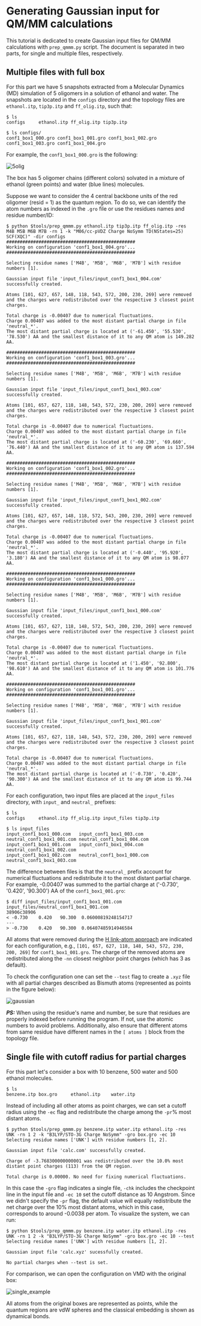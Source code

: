 # Generating Gaussian input for QM/MM calculations

This tutorial is dedicated to create Gaussian input files for QM/MM calculations with `prep_qmmm.py` script. The document is separated in two parts, for single and multiple files, respectively. 

## Multiple files with full box

For this part we have 5 snapshots extracted from a Molecular Dynamics (MD) simulation of 5 oligomers in a solution of ethanol and water. The snapshots are located in the `configs` directory and the topology files are `ethanol.itp`, `tip3p.itp` and `ff_olig.itp`, such that:

```
$ ls
configs     ethanol.itp ff_olig.itp tip3p.itp
```
```
$ ls configs/
conf1_box1_000.gro conf1_box1_001.gro conf1_box1_002.gro conf1_box1_003.gro conf1_box1_004.gro
```

For example, the `conf1_box1_000.gro` is the following:

![5olig](5olig.png)

The box has 5 oligomer chains (different colors) solvated in a mixture of ethanol (green points) and water (blue lines) molecules.  

Suppose we want to consider the 4 central backbone units of the red oligomer (resid = 1) as the quantum region. To do so, we can identify the atom numbers as indexed in the `.gro` file or use the residues names and residue number/ID:

```
$ python $tools/prep_qmmm.py ethanol.itp tip3p.itp ff_olig.itp -res M4B M5B M6B M7B -rn 1 -k "M06/cc-pVDZ Charge NoSymm TD(NStates=25) SCF(XQC)" -dir configs
################################################
Working on configuration 'conf1_box1_004.gro'...
################################################

Selecting residue names ['M4B', 'M5B', 'M6B', 'M7B'] with residue numbers [1].

Gaussian input file 'input_files/input_conf1_box1_004.com' successfully created.

Atoms [101, 627, 657, 148, 118, 543, 572, 200, 230, 269] were removed and the charges were redistributed over the respective 3 closest point charges.

Total charge is -0.00407 due to numerical fluctuations.
Charge 0.00407 was added to the most distant partial charge in file 'neutral_*'.
The most distant partial charge is located at ('-61.450', '55.530', '78.530') AA and the smallest distance of it to any QM atom is 149.282 AA.

################################################
Working on configuration 'conf1_box1_003.gro'...
################################################

Selecting residue names ['M4B', 'M5B', 'M6B', 'M7B'] with residue numbers [1].

Gaussian input file 'input_files/input_conf1_box1_003.com' successfully created.

Atoms [101, 657, 627, 118, 148, 543, 572, 230, 200, 269] were removed and the charges were redistributed over the respective 3 closest point charges.

Total charge is -0.00407 due to numerical fluctuations.
Charge 0.00407 was added to the most distant partial charge in file 'neutral_*'.
The most distant partial charge is located at ('-60.230', '69.660', '76.440') AA and the smallest distance of it to any QM atom is 137.594 AA.

################################################
Working on configuration 'conf1_box1_002.gro'...
################################################

Selecting residue names ['M4B', 'M5B', 'M6B', 'M7B'] with residue numbers [1].

Gaussian input file 'input_files/input_conf1_box1_002.com' successfully created.

Atoms [101, 627, 657, 148, 118, 572, 543, 200, 230, 269] were removed and the charges were redistributed over the respective 3 closest point charges.

Total charge is -0.00407 due to numerical fluctuations.
Charge 0.00407 was added to the most distant partial charge in file 'neutral_*'.
The most distant partial charge is located at ('-0.440', '95.920', '3.180') AA and the smallest distance of it to any QM atom is 98.077 AA.

################################################
Working on configuration 'conf1_box1_000.gro'...
################################################

Selecting residue names ['M4B', 'M5B', 'M6B', 'M7B'] with residue numbers [1].

Gaussian input file 'input_files/input_conf1_box1_000.com' successfully created.

Atoms [101, 657, 627, 118, 148, 572, 543, 200, 230, 269] were removed and the charges were redistributed over the respective 3 closest point charges.

Total charge is -0.00407 due to numerical fluctuations.
Charge 0.00407 was added to the most distant partial charge in file 'neutral_*'.
The most distant partial charge is located at ('1.450', '92.800', '98.610') AA and the smallest distance of it to any QM atom is 101.776 AA.

################################################
Working on configuration 'conf1_box1_001.gro'...
################################################

Selecting residue names ['M4B', 'M5B', 'M6B', 'M7B'] with residue numbers [1].

Gaussian input file 'input_files/input_conf1_box1_001.com' successfully created.

Atoms [101, 657, 627, 118, 148, 543, 572, 230, 200, 269] were removed and the charges were redistributed over the respective 3 closest point charges.

Total charge is -0.00407 due to numerical fluctuations.
Charge 0.00407 was added to the most distant partial charge in file 'neutral_*'.
The most distant partial charge is located at ('-0.730', '0.420', '90.300') AA and the smallest distance of it to any QM atom is 99.744 AA.
```

For each configuration, two input files are placed at the `input_files` directory, with `input_` and `neutral_` prefixes:

```
$ ls
configs     ethanol.itp ff_olig.itp input_files tip3p.itp
```
```
$ ls input_files
input_conf1_box1_000.com   input_conf1_box1_003.com   neutral_conf1_box1_001.com neutral_conf1_box1_004.com
input_conf1_box1_001.com   input_conf1_box1_004.com   neutral_conf1_box1_002.com
input_conf1_box1_002.com   neutral_conf1_box1_000.com neutral_conf1_box1_003.com
```

The difference between files is that the `neutral_` prefix account for numerical fluctuations and redistribute it to the most distant partial charge. For example, -0.00407 was summed to the partial charge at ('-0.730', '0.420', '90.300') AA of the `conf1_box1_001.gro`:

```
$ diff input_files/input_conf1_box1_001.com input_files/neutral_conf1_box1_001.com
38906c38906
< -0.730	0.420	90.300	0.06000819248154717
---
> -0.730	0.420	90.300	0.06407485914946584
```

All atoms that were removed during the [H link-atom approach](https://doi.org/10.1002/anie.200802019) are indicated for each configuration, e.g., `[101, 657, 627, 118, 148, 543, 572, 230, 200, 269]` for `conf1_box1_001.gro`. The charge of the removed atoms are redistributed along the `-nn` closest neighbor point charges (which has 3 as default). 

To check the configuration one can set the `--test` flag to create a `.xyz` file with all partial charges described as Bismuth atoms (represented as points in the figure below):

![gaussian](gaussian.png)

**_PS:_** When using the residue's name and number, be sure that residues are properly indexed before running the program. If not, use the atomic numbers to avoid problems. Additionally, also ensure that different atoms from same residue have different names in the `[ atoms ]` block from the topology file.

## Single file with cutoff radius for partial charges

For this part let's consider a box with 10 benzene, 500 water and 500 ethanol molecules. 

```
$ ls
benzene.itp box.gro     ethanol.itp    water.itp
```

Instead of including all other atoms as point charges, we can set a cutoff radius using the `-ec` flag and redistribute the charge among the `-pr`% most distant atoms. 

```
$ python $tools/prep_qmmm.py benzene.itp water.itp ethanol.itp -res UNK -rn 1 2 -k "B3LYP/STO-3G Charge NoSymm" -gro box.gro -ec 10
Selecting residue names ['UNK'] with residue numbers [1, 2].

Gaussian input file 'calc.com' successfully created.

Charge of -3.768300000000001 was redistributed over the 10.0% most distant point charges (113) from the QM region.

Total charge is 0.00000. No need for fixing numerical fluctuations.
```

In this case the `-gro` flag indicates a single file, `-chk` includes the checkpoint line in the input file and `-ec 10` set the cutoff distance as 10 Angstrom. Since we didn't specify the `-pr` flag, the default value will equally redistribute the net charge over the 10% most distant atoms, which in this case, corresponds to around -0.0038 per atom. To visualize the system, we can run:

```
$ python $tools/prep_qmmm.py benzene.itp water.itp ethanol.itp -res UNK -rn 1 2 -k "B3LYP/STO-3G Charge NoSymm" -gro box.gro -ec 10 --test
Selecting residue names ['UNK'] with residue numbers [1, 2].

Gaussian input file 'calc.xyz' sucessfully created.

No partial charges when --test is set.
```

For comparison, we can open the configuration on VMD with the original box:

![single_example](single_example.png)

All atoms from the original boxes are represented as points, while the quantum regions are vdW spheres and the classical embedding is shown as dynamical bonds. 